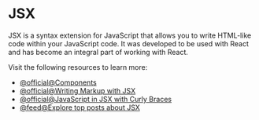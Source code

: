 # JSX

JSX is a syntax extension for JavaScript that allows you to write HTML-like code within your JavaScript code. It was developed to be used with React and has become an integral part of working with React.

Visit the following resources to learn more:

- [@official@Components](https://react.dev/learn/your-first-component)
- [@official@Writing Markup with JSX](https://react.dev/learn/writing-markup-with-jsx)
- [@official@JavaScript in JSX with Curly Braces](https://react.dev/learn/javascript-in-jsx-with-curly-braces)
- [@feed@Explore top posts about JSX](https://app.daily.dev/tags/jsx?ref=roadmapsh)
